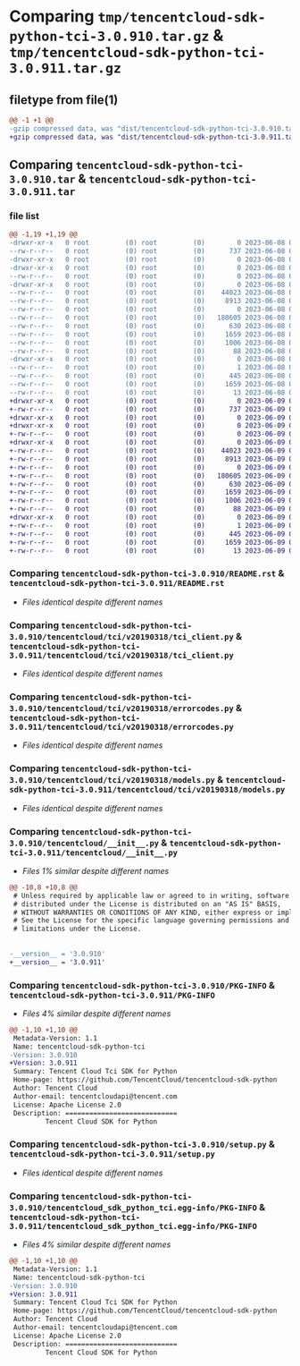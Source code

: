 # Comparing `tmp/tencentcloud-sdk-python-tci-3.0.910.tar.gz` & `tmp/tencentcloud-sdk-python-tci-3.0.911.tar.gz`

## filetype from file(1)

```diff
@@ -1 +1 @@
-gzip compressed data, was "dist/tencentcloud-sdk-python-tci-3.0.910.tar", last modified: Thu Jun  8 09:21:16 2023, max compression
+gzip compressed data, was "dist/tencentcloud-sdk-python-tci-3.0.911.tar", last modified: Fri Jun  9 02:27:58 2023, max compression
```

## Comparing `tencentcloud-sdk-python-tci-3.0.910.tar` & `tencentcloud-sdk-python-tci-3.0.911.tar`

### file list

```diff
@@ -1,19 +1,19 @@
-drwxr-xr-x   0 root         (0) root         (0)        0 2023-06-08 09:21:16.000000 tencentcloud-sdk-python-tci-3.0.910/
--rw-r--r--   0 root         (0) root         (0)      737 2023-06-08 09:21:16.000000 tencentcloud-sdk-python-tci-3.0.910/README.rst
-drwxr-xr-x   0 root         (0) root         (0)        0 2023-06-08 09:21:16.000000 tencentcloud-sdk-python-tci-3.0.910/tencentcloud/
-drwxr-xr-x   0 root         (0) root         (0)        0 2023-06-08 09:21:16.000000 tencentcloud-sdk-python-tci-3.0.910/tencentcloud/tci/
--rw-r--r--   0 root         (0) root         (0)        0 2023-06-08 09:21:16.000000 tencentcloud-sdk-python-tci-3.0.910/tencentcloud/tci/__init__.py
-drwxr-xr-x   0 root         (0) root         (0)        0 2023-06-08 09:21:16.000000 tencentcloud-sdk-python-tci-3.0.910/tencentcloud/tci/v20190318/
--rw-r--r--   0 root         (0) root         (0)    44023 2023-06-08 09:21:16.000000 tencentcloud-sdk-python-tci-3.0.910/tencentcloud/tci/v20190318/tci_client.py
--rw-r--r--   0 root         (0) root         (0)     8913 2023-06-08 09:21:16.000000 tencentcloud-sdk-python-tci-3.0.910/tencentcloud/tci/v20190318/errorcodes.py
--rw-r--r--   0 root         (0) root         (0)        0 2023-06-08 09:21:16.000000 tencentcloud-sdk-python-tci-3.0.910/tencentcloud/tci/v20190318/__init__.py
--rw-r--r--   0 root         (0) root         (0)   180605 2023-06-08 09:21:16.000000 tencentcloud-sdk-python-tci-3.0.910/tencentcloud/tci/v20190318/models.py
--rw-r--r--   0 root         (0) root         (0)      630 2023-06-08 09:21:16.000000 tencentcloud-sdk-python-tci-3.0.910/tencentcloud/__init__.py
--rw-r--r--   0 root         (0) root         (0)     1659 2023-06-08 09:21:16.000000 tencentcloud-sdk-python-tci-3.0.910/PKG-INFO
--rw-r--r--   0 root         (0) root         (0)     1006 2023-06-08 09:21:16.000000 tencentcloud-sdk-python-tci-3.0.910/setup.py
--rw-r--r--   0 root         (0) root         (0)       88 2023-06-08 09:21:16.000000 tencentcloud-sdk-python-tci-3.0.910/setup.cfg
-drwxr-xr-x   0 root         (0) root         (0)        0 2023-06-08 09:21:16.000000 tencentcloud-sdk-python-tci-3.0.910/tencentcloud_sdk_python_tci.egg-info/
--rw-r--r--   0 root         (0) root         (0)        1 2023-06-08 09:21:16.000000 tencentcloud-sdk-python-tci-3.0.910/tencentcloud_sdk_python_tci.egg-info/dependency_links.txt
--rw-r--r--   0 root         (0) root         (0)      445 2023-06-08 09:21:16.000000 tencentcloud-sdk-python-tci-3.0.910/tencentcloud_sdk_python_tci.egg-info/SOURCES.txt
--rw-r--r--   0 root         (0) root         (0)     1659 2023-06-08 09:21:16.000000 tencentcloud-sdk-python-tci-3.0.910/tencentcloud_sdk_python_tci.egg-info/PKG-INFO
--rw-r--r--   0 root         (0) root         (0)       13 2023-06-08 09:21:16.000000 tencentcloud-sdk-python-tci-3.0.910/tencentcloud_sdk_python_tci.egg-info/top_level.txt
+drwxr-xr-x   0 root         (0) root         (0)        0 2023-06-09 02:27:58.000000 tencentcloud-sdk-python-tci-3.0.911/
+-rw-r--r--   0 root         (0) root         (0)      737 2023-06-09 02:27:58.000000 tencentcloud-sdk-python-tci-3.0.911/README.rst
+drwxr-xr-x   0 root         (0) root         (0)        0 2023-06-09 02:27:58.000000 tencentcloud-sdk-python-tci-3.0.911/tencentcloud/
+drwxr-xr-x   0 root         (0) root         (0)        0 2023-06-09 02:27:58.000000 tencentcloud-sdk-python-tci-3.0.911/tencentcloud/tci/
+-rw-r--r--   0 root         (0) root         (0)        0 2023-06-09 02:27:58.000000 tencentcloud-sdk-python-tci-3.0.911/tencentcloud/tci/__init__.py
+drwxr-xr-x   0 root         (0) root         (0)        0 2023-06-09 02:27:58.000000 tencentcloud-sdk-python-tci-3.0.911/tencentcloud/tci/v20190318/
+-rw-r--r--   0 root         (0) root         (0)    44023 2023-06-09 02:27:58.000000 tencentcloud-sdk-python-tci-3.0.911/tencentcloud/tci/v20190318/tci_client.py
+-rw-r--r--   0 root         (0) root         (0)     8913 2023-06-09 02:27:58.000000 tencentcloud-sdk-python-tci-3.0.911/tencentcloud/tci/v20190318/errorcodes.py
+-rw-r--r--   0 root         (0) root         (0)        0 2023-06-09 02:27:58.000000 tencentcloud-sdk-python-tci-3.0.911/tencentcloud/tci/v20190318/__init__.py
+-rw-r--r--   0 root         (0) root         (0)   180605 2023-06-09 02:27:58.000000 tencentcloud-sdk-python-tci-3.0.911/tencentcloud/tci/v20190318/models.py
+-rw-r--r--   0 root         (0) root         (0)      630 2023-06-09 02:27:58.000000 tencentcloud-sdk-python-tci-3.0.911/tencentcloud/__init__.py
+-rw-r--r--   0 root         (0) root         (0)     1659 2023-06-09 02:27:58.000000 tencentcloud-sdk-python-tci-3.0.911/PKG-INFO
+-rw-r--r--   0 root         (0) root         (0)     1006 2023-06-09 02:27:58.000000 tencentcloud-sdk-python-tci-3.0.911/setup.py
+-rw-r--r--   0 root         (0) root         (0)       88 2023-06-09 02:27:58.000000 tencentcloud-sdk-python-tci-3.0.911/setup.cfg
+drwxr-xr-x   0 root         (0) root         (0)        0 2023-06-09 02:27:58.000000 tencentcloud-sdk-python-tci-3.0.911/tencentcloud_sdk_python_tci.egg-info/
+-rw-r--r--   0 root         (0) root         (0)        1 2023-06-09 02:27:58.000000 tencentcloud-sdk-python-tci-3.0.911/tencentcloud_sdk_python_tci.egg-info/dependency_links.txt
+-rw-r--r--   0 root         (0) root         (0)      445 2023-06-09 02:27:58.000000 tencentcloud-sdk-python-tci-3.0.911/tencentcloud_sdk_python_tci.egg-info/SOURCES.txt
+-rw-r--r--   0 root         (0) root         (0)     1659 2023-06-09 02:27:58.000000 tencentcloud-sdk-python-tci-3.0.911/tencentcloud_sdk_python_tci.egg-info/PKG-INFO
+-rw-r--r--   0 root         (0) root         (0)       13 2023-06-09 02:27:58.000000 tencentcloud-sdk-python-tci-3.0.911/tencentcloud_sdk_python_tci.egg-info/top_level.txt
```

### Comparing `tencentcloud-sdk-python-tci-3.0.910/README.rst` & `tencentcloud-sdk-python-tci-3.0.911/README.rst`

 * *Files identical despite different names*

### Comparing `tencentcloud-sdk-python-tci-3.0.910/tencentcloud/tci/v20190318/tci_client.py` & `tencentcloud-sdk-python-tci-3.0.911/tencentcloud/tci/v20190318/tci_client.py`

 * *Files identical despite different names*

### Comparing `tencentcloud-sdk-python-tci-3.0.910/tencentcloud/tci/v20190318/errorcodes.py` & `tencentcloud-sdk-python-tci-3.0.911/tencentcloud/tci/v20190318/errorcodes.py`

 * *Files identical despite different names*

### Comparing `tencentcloud-sdk-python-tci-3.0.910/tencentcloud/tci/v20190318/models.py` & `tencentcloud-sdk-python-tci-3.0.911/tencentcloud/tci/v20190318/models.py`

 * *Files identical despite different names*

### Comparing `tencentcloud-sdk-python-tci-3.0.910/tencentcloud/__init__.py` & `tencentcloud-sdk-python-tci-3.0.911/tencentcloud/__init__.py`

 * *Files 1% similar despite different names*

```diff
@@ -10,8 +10,8 @@
 # Unless required by applicable law or agreed to in writing, software
 # distributed under the License is distributed on an "AS IS" BASIS,
 # WITHOUT WARRANTIES OR CONDITIONS OF ANY KIND, either express or implied.
 # See the License for the specific language governing permissions and
 # limitations under the License.
 
 
-__version__ = '3.0.910'
+__version__ = '3.0.911'
```

### Comparing `tencentcloud-sdk-python-tci-3.0.910/PKG-INFO` & `tencentcloud-sdk-python-tci-3.0.911/PKG-INFO`

 * *Files 4% similar despite different names*

```diff
@@ -1,10 +1,10 @@
 Metadata-Version: 1.1
 Name: tencentcloud-sdk-python-tci
-Version: 3.0.910
+Version: 3.0.911
 Summary: Tencent Cloud Tci SDK for Python
 Home-page: https://github.com/TencentCloud/tencentcloud-sdk-python
 Author: Tencent Cloud
 Author-email: tencentcloudapi@tencent.com
 License: Apache License 2.0
 Description: ============================
         Tencent Cloud SDK for Python
```

### Comparing `tencentcloud-sdk-python-tci-3.0.910/setup.py` & `tencentcloud-sdk-python-tci-3.0.911/setup.py`

 * *Files identical despite different names*

### Comparing `tencentcloud-sdk-python-tci-3.0.910/tencentcloud_sdk_python_tci.egg-info/PKG-INFO` & `tencentcloud-sdk-python-tci-3.0.911/tencentcloud_sdk_python_tci.egg-info/PKG-INFO`

 * *Files 4% similar despite different names*

```diff
@@ -1,10 +1,10 @@
 Metadata-Version: 1.1
 Name: tencentcloud-sdk-python-tci
-Version: 3.0.910
+Version: 3.0.911
 Summary: Tencent Cloud Tci SDK for Python
 Home-page: https://github.com/TencentCloud/tencentcloud-sdk-python
 Author: Tencent Cloud
 Author-email: tencentcloudapi@tencent.com
 License: Apache License 2.0
 Description: ============================
         Tencent Cloud SDK for Python
```

